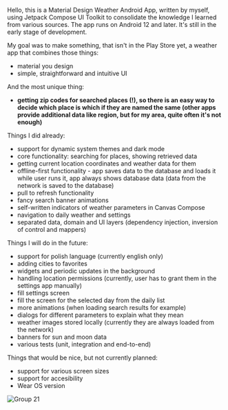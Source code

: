 Hello,
this is a Material Design Weather Android App, written by myself, using Jetpack Compose UI Toolkit to consolidate the knowledge I learned from various sources.
The app runs on Android 12 and later. It's still in the early stage of development.

My goal was to make something, that isn't in the Play Store yet, a weather app that combines those things:
- material you design
- simple, straightforward and intuitive UI

And the most unique thing:
- **getting zip codes for searched places (!), so there is an easy way to decide which place is which if they are named the same (other apps provide additional data like region, but for my area, quite often it's not enough)**

Things I did already:
- support for dynamic system themes and dark mode
- core functionality: searching for places, showing retrieved data
- getting current location coordinates and weather data for them
- offline-first functionality - app saves data to the database and loads it while user runs it, app always shows database data (data from the network is saved to the database)
- pull to refresh functionality
- fancy search banner animations
- self-written indicators of weather parameters in Canvas Compose
- navigation to daily weather and settings
- separated data, domain and UI layers (dependency injection, inversion of control and mappers)

Things I will do in the future:
- support for polish language (currently english only)
- adding cities to favorites
- widgets and periodic updates in the background
- handling location permissions (currently, user has to grant them in the settings app manually)
- fill settings screen
- fill the screen for the selected day from the daily list
- more animations (when loading search results for example)
- dialogs for different parameters to explain what they mean
- weather images stored locally (currently they are always loaded from the network)
- banners for sun and moon data
- various tests (unit, integration and end-to-end)

Things that would be nice, but not currently planned:
- support for various screen sizes
- support for accesibility
- Wear OS version

![Group 21](https://github.com/Enjot/materialweather/assets/60782298/37cac4a4-5f7e-4c6d-b50c-b235b64f7dd2)
